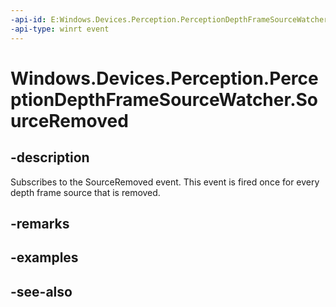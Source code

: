 ----api-id: E:Windows.Devices.Perception.PerceptionDepthFrameSourceWatcher.SourceRemoved
-api-type: winrt event
---<!-- Event syntaxpublic event Windows.Foundation.TypedEventHandler SourceRemoved<Windows.Devices.Perception.PerceptionDepthFrameSourceWatcher,  Windows.Devices.Perception.PerceptionDepthFrameSourceRemovedEventArgs>--># Windows.Devices.Perception.PerceptionDepthFrameSourceWatcher.SourceRemoved## -descriptionSubscribes to the SourceRemoved event. This event is fired once for every depth frame source that is removed.## -remarks## -examples## -see-also